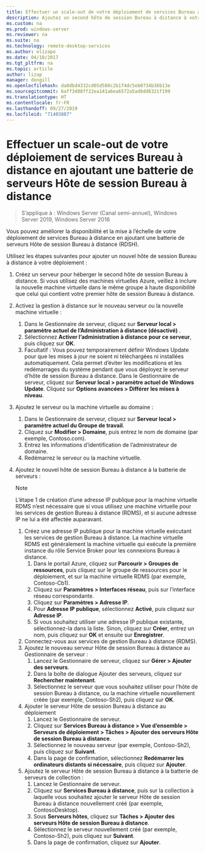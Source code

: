 ```yaml
---
title: Effectuer un scale-out de votre déploiement de services Bureau à distance en ajoutant une batterie de serveurs Hôte de session Bureau à distance
description: Ajoutez un second hôte de session Bureau à distance à votre environnement de services Bureau à distance.
ms.custom: na
ms.prod: windows-server
ms.reviewer: na
ms.suite: na
ms.technology: remote-desktop-services
ms.author: elizapo
ms.date: 04/10/2017
ms.tgt_pltfrm: na
ms.topic: article
author: lizap
manager: dongill
ms.openlocfilehash: da0dbd4332cd05d580c2b1f4dc5eb0734b36b13e
ms.sourcegitcommit: 6aff3d88ff22ea141a6ea6572a5ad8dd6321f199
ms.translationtype: HT
ms.contentlocale: fr-FR
ms.lasthandoff: 09/27/2019
ms.locfileid: "71403887"
---
```

# <a name="scale-out-your-remote-desktop-services-deployment-by-adding-an-rd-session-host-farm"></a>Effectuer un scale-out de votre déploiement de services Bureau à distance en ajoutant une batterie de serveurs Hôte de session Bureau à distance

>S’applique à : Windows Server (Canal semi-annuel), Windows Server 2019, Windows Server 2016

Vous pouvez améliorer la disponibilité et la mise à l’échelle de votre déploiement de services Bureau à distance en ajoutant une batterie de serveurs Hôte de session Bureau à distance (RDSH).   
  
 
Utilisez les étapes suivantes pour ajouter un nouvel hôte de session Bureau à distance à votre déploiement :  
  
1. Créez un serveur pour héberger le second hôte de session Bureau à distance. Si vous utilisez des machines virtuelles Azure, veillez à inclure la nouvelle machine virtuelle dans le même groupe à haute disponibilité que celui qui contient votre premier hôte de session Bureau à distance.
2. Activez la gestion à distance sur le nouveau serveur ou la nouvelle machine virtuelle :
   1. Dans le Gestionnaire de serveur, cliquez sur **Serveur local > paramètre actuel de l’Administration à distance (désactivé)** . 
   2. Sélectionnez **Activer l’administration à distance pour ce serveur**, puis cliquez sur **OK**. 
   3. Facultatif : Vous pouvez temporairement définir Windows Update pour que les mises à jour ne soient ni téléchargées ni installées automatiquement. Cela permet d’éviter les modifications et les redémarrages du système pendant que vous déployez le serveur d’hôte de session Bureau à distance. Dans le Gestionnaire de serveur, cliquez sur **Serveur local > paramètre actuel de Windows Update**. Cliquez sur **Options avancées > Différer les mises à niveau**. 
3. Ajoutez le serveur ou la machine virtuelle au domaine :
   1. Dans le Gestionnaire de serveur, cliquez sur **Serveur local > paramètre actuel du Groupe de travail**. 
   2. Cliquez sur **Modifier > Domaine**, puis entrez le nom de domaine (par exemple, Contoso.com). 
   3. Entrez les informations d’identification de l’administrateur de domaine. 
   4. Redémarrez le serveur ou la machine virtuelle.
4. Ajoutez le nouvel hôte de session Bureau à distance à la batterie de serveurs :
   >[!NOTE] 
   > L’étape 1 de création d’une adresse IP publique pour la machine virtuelle RDMS n’est nécessaire que si vous utilisez une machine virtuelle pour les services de gestion Bureau à distance (RDMS), et si aucune adresse IP ne lui a été affectée auparavant.
   
   1. Créez une adresse IP publique pour la machine virtuelle exécutant les services de gestion Bureau à distance. La machine virtuelle RDMS est généralement la machine virtuelle qui exécute la première instance du rôle Service Broker pour les connexions Bureau à distance.  
       1. Dans le portail Azure, cliquez sur **Parcourir > Groupes de ressources**, puis cliquez sur le groupe de ressources pour le déploiement, et sur la machine virtuelle RDMS (par exemple, Contoso-Cb1).  
       2. Cliquez sur **Paramètres > Interfaces réseau**, puis sur l’interface réseau correspondante.   
       3. Cliquez sur **Paramètres > Adresse IP**.
       4. Pour **Adresse IP publique**, sélectionnez **Activé**, puis cliquez sur **Adresse IP**.   
       5. Si vous souhaitez utiliser une adresse IP publique existante, sélectionnez-la dans la liste. Sinon, cliquez sur **Créer**, entrez un nom, puis cliquez sur **OK** et ensuite sur **Enregistrer**.   
   2. Connectez-vous aux services de gestion Bureau à distance (RDMS).
   3. Ajoutez le nouveau serveur Hôte de session Bureau à distance au Gestionnaire de serveur :   
       1. Lancez le Gestionnaire de serveur, cliquez sur **Gérer > Ajouter des serveurs**.   
       2. Dans la boîte de dialogue Ajouter des serveurs, cliquez sur **Rechercher maintenant**.   
       3. Sélectionnez le serveur que vous souhaitez utiliser pour l’hôte de session Bureau à distance, ou la machine virtuelle nouvellement créée (par exemple, Contoso-Sh2), puis cliquez sur **OK**.
   4. Ajouter le serveur Hôte de session Bureau à distance au déploiement
       1. Lancez le Gestionnaire de serveur.  
       2. Cliquez sur **Services Bureau à distance > Vue d’ensemble > Serveurs de déploiement > Tâches > Ajouter des serveurs Hôte de session Bureau à distance**.   
       3. Sélectionnez le nouveau serveur (par exemple, Contoso-Sh2), puis cliquez sur **Suivant**.  
       4. Dans la page de confirmation, sélectionnez **Redémarrer les ordinateurs distants si nécessaire**, puis cliquez sur **Ajouter**.   
   5. Ajoutez le serveur Hôte de session Bureau à distance à la batterie de serveurs de collection :
       1. Lancez le Gestionnaire de serveur.   
       2. Cliquez sur **Services Bureau à distance**, puis sur la collection à laquelle vous souhaitez ajouter le serveur Hôte de session Bureau à distance nouvellement créé (par exemple, ContosoDesktop).   
       3. Sous **Serveurs hôtes**, cliquez sur **Tâches > Ajouter des serveurs Hôte de session Bureau à distance**.   
       4. Sélectionnez le serveur nouvellement créé (par exemple, Contoso-Sh2), puis cliquez sur **Suivant**.   
       5. Dans la page de confirmation, cliquez sur **Ajouter**.   

